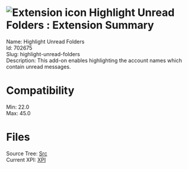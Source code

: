# ![Extension icon](https://addons.thunderbird.net/static/img/addon-icons/default-64.png) Highlight Unread Folders : Extension Summary

Name: Highlight Unread Folders  
Id: 702675  
Slug: highlight-unread-folders  
Description: This add-on enables highlighting the account names which contain unread messages.
  

# Compatibility
Min: 22.0  
Max: 45.0  

# Files

Source Tree: [Src](C:/Dev/Thunderbird/ThunderKdB/xall/xOther/702675-highlight-unread-folders/src)  
Current XPI: [XPI](C:/Dev/Thunderbird/ThunderKdB/xall/xOther/702675-highlight-unread-folders/xpi)  



